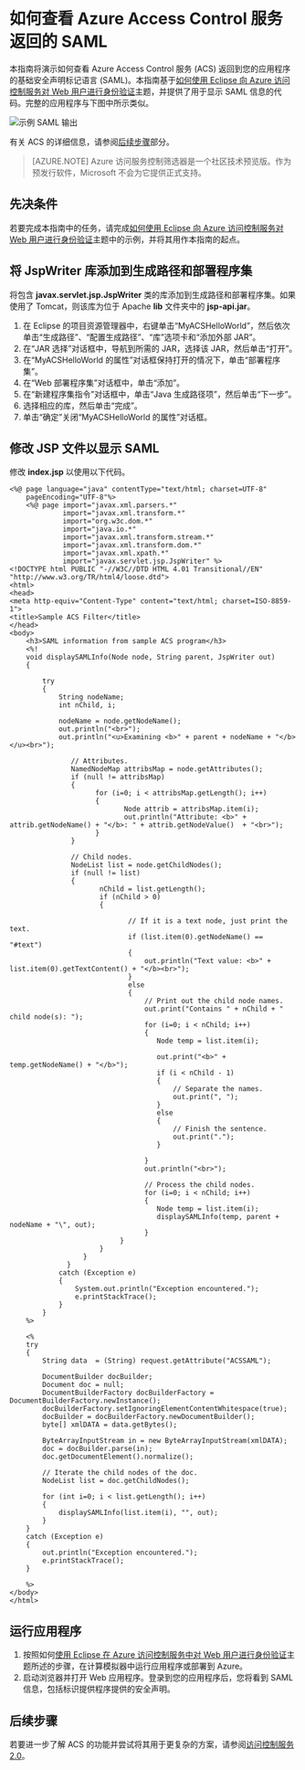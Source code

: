 <properties
    pageTitle="查看 Access Control 服务返回的 SAML (Java)"
    description="了解如何通过 Azure 上托管的 Java 应用程序查看 Access Control 服务返回的 SAML。"
    services="active-directory" 
    documentationCenter="java"
    authors="rmcmurray"
    manager="wpickett"
    editor="" />

<tags 
	ms.service="active-directory" 
	ms.date="06/24/2016" 
	wacn.date="08/22/2016"/>

# 如何查看 Azure Access Control 服务返回的 SAML

本指南将演示如何查看 Azure Access Control 服务 (ACS) 返回到您的应用程序的基础安全声明标记语言 (SAML)。本指南基于[如何使用 Eclipse 向 Azure 访问控制服务对 Web 用户进行身份验证][]主题，并提供了用于显示 SAML 信息的代码。完整的应用程序与下图中所示类似。

![示例 SAML 输出][saml_output]

有关 ACS 的详细信息，请参阅[后续步骤](#next_steps)部分。

> [AZURE.NOTE]
Azure 访问服务控制筛选器是一个社区技术预览版。作为预发行软件，Microsoft 不会为它提供正式支持。

## <a name="pre"></a>先决条件

若要完成本指南中的任务，请完成[如何使用 Eclipse 向 Azure 访问控制服务对 Web 用户进行身份验证][]主题中的示例，并将其用作本指南的起点。

## <a name="add_library"></a>将 JspWriter 库添加到生成路径和部署程序集

将包含 **javax.servlet.jsp.JspWriter** 类的库添加到生成路径和部署程序集。如果使用了 Tomcat，则该库为位于 Apache **lib** 文件夹中的 **jsp-api.jar**。

1. 在 Eclipse 的项目资源管理器中，右键单击“MyACSHelloWorld”，然后依次单击“生成路径”、“配置生成路径”、“库”选项卡和“添加外部 JAR”。
2. 在“JAR 选择”对话框中，导航到所需的 JAR，选择该 JAR，然后单击“打开”。
3. 在“MyACSHelloWorld 的属性”对话框保持打开的情况下，单击“部署程序集”。
4. 在“Web 部署程序集”对话框中，单击“添加”。
5. 在“新建程序集指令”对话框中，单击“Java 生成路径项”，然后单击“下一步”。
6. 选择相应的库，然后单击“完成”。
7. 单击“确定”关闭“MyACSHelloWorld 的属性”对话框。

## <a name="modify_jsp"></a>修改 JSP 文件以显示 SAML

修改 **index.jsp** 以使用以下代码。

	<%@ page language="java" contentType="text/html; charset=UTF-8"
	    pageEncoding="UTF-8"%>
	    <%@ page import="javax.xml.parsers.*"
	             import="javax.xml.transform.*"
	             import="org.w3c.dom.*"
	             import="java.io.*"
	             import="javax.xml.transform.stream.*"
	             import="javax.xml.transform.dom.*"
	             import="javax.xml.xpath.*"
	             import="javax.servlet.jsp.JspWriter" %>
	<!DOCTYPE html PUBLIC "-//W3C//DTD HTML 4.01 Transitional//EN" "http://www.w3.org/TR/html4/loose.dtd">
	<html>
	<head>
	<meta http-equiv="Content-Type" content="text/html; charset=ISO-8859-1">
	<title>Sample ACS Filter</title>
	</head>
	<body>
		<h3>SAML information from sample ACS program</h3>
		<%!
	    void displaySAMLInfo(Node node, String parent, JspWriter out)
	    {
	    
		    try
		    {
				String nodeName;
			    int nChild, i;
			    
			    nodeName = node.getNodeName();
			    out.println("<br>");
			    out.println("<u>Examining <b>" + parent + nodeName + "</b></u><br>");
			       
			       // Attributes.
			       NamedNodeMap attribsMap = node.getAttributes();
			       if (null != attribsMap)
			       {
	                     for (i=0; i < attribsMap.getLength(); i++)
	                     {
	                            Node attrib = attribsMap.item(i);
	                            out.println("Attribute: <b>" + attrib.getNodeName() + "</b>: " + attrib.getNodeValue()  + "<br>");
	                     }
			       }
			       
			       // Child nodes.
			       NodeList list = node.getChildNodes();
			       if (null != list)
	 		       {
			              nChild = list.getLength();
			              if (nChild > 0)
			              {                    
	
				                 // If it is a text node, just print the text.
				                 if (list.item(0).getNodeName() == "#text")
				                 {
	                                 out.println("Text value: <b>" + list.item(0).getTextContent() + "</b><br>");
				                 }
				                 else
				                 {
				                	 // Print out the child node names.
				                	 out.print("Contains " + nChild + " child node(s): ");   
		   		                     for (i=0; i < nChild; i++)
				                     {
					                    Node temp = list.item(i);
					                    
					                    out.print("<b>" + temp.getNodeName() + "</b>");
					                    if (i < nChild - 1)
					                    {
					                    	// Separate the names.
					                    	out.print(", ");
					                    }
					                    else
					                    {
					                    	// Finish the sentence.
					                    	out.print(".");
					                    }
					                    	
				                     }
					                 out.println("<br>");
					                 
					                 // Process the child nodes.
					                 for (i=0; i < nChild; i++)
				                     {
					                    Node temp = list.item(i);
					                    displaySAMLInfo(temp, parent + nodeName + "\", out);
				                     }
				               }
			              }
			          }
			      }
			    catch (Exception e)
			    {
			    	System.out.println("Exception encountered.");
			    	e.printStackTrace();	    	
			    }
		    }
	    %>
	
	    <%
	    try 
	    {
		    String data  = (String) request.getAttribute("ACSSAML");
		    
		    DocumentBuilder docBuilder;
			Document doc = null;
			DocumentBuilderFactory docBuilderFactory = DocumentBuilderFactory.newInstance();
			docBuilderFactory.setIgnoringElementContentWhitespace(true);
			docBuilder = docBuilderFactory.newDocumentBuilder();
			byte[] xmlDATA = data.getBytes();
			
			ByteArrayInputStream in = new ByteArrayInputStream(xmlDATA); 
			doc = docBuilder.parse(in);
			doc.getDocumentElement().normalize();
			
			// Iterate the child nodes of the doc.
	        NodeList list = doc.getChildNodes();
	
	        for (int i=0; i < list.getLength(); i++)
	        {
	        	displaySAMLInfo(list.item(i), "", out);
	        }
		}
	    catch (Exception e) 
	    {
	    	out.println("Exception encountered.");
	    	e.printStackTrace();
		}
	    
	    %>
	</body>
	</html>

## <a name="run_application"></a>运行应用程序

1. 按照如何[使用 Eclipse 在 Azure 访问控制服务中对 Web 用户进行身份验证][]主题所述的步骤，在计算模拟器中运行应用程序或部署到 Azure。
2. 启动浏览器并打开 Web 应用程序。登录到您的应用程序后，您将看到 SAML 信息，包括标识提供程序提供的安全声明。

## <a name="next_steps"></a>后续步骤

若要进一步了解 ACS 的功能并尝试将其用于更复杂的方案，请参阅[访问控制服务 2.0][]。

[Prerequisites]: #pre
[Modify the JSP file to display SAML]: #modify_jsp
[Add the JspWriter library to your build path and deployment assembly]: #add_library
[Run the application]: #run_application
[Next steps]: #next_steps
[访问控制服务 2.0]: http://go.microsoft.com/fwlink/?LinkID=212360
[使用 Eclipse 在 Azure 访问控制服务中对 Web 用户进行身份验证]: /documentation/articles/active-directory-java-authenticate-users-access-control-eclipse/
[如何使用 Eclipse 向 Azure 访问控制服务对 Web 用户进行身份验证]: /documentation/articles/active-directory-java-authenticate-users-access-control-eclipse/
[saml_output]: ./media/active-directory-java-view-saml-returned-by-access-control/SAML_Output.png
 

<!---HONumber=Mooncake_0808_2016-->